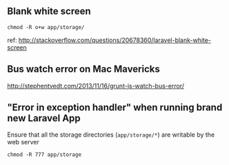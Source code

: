 ## Blank white screen

	chmod -R o+w app/storage/

ref: http://stackoverflow.com/questions/20678360/laravel-blank-white-screen


## Bus watch error on Mac Mavericks

<http://stephentvedt.com/2013/11/16/grunt-js-watch-bus-error/>


## "Error in exception handler" when running brand new Laravel App

Ensure that all the storage directories (`app/storage/*`) are writable by the web server

	chmod -R 777 app/storage